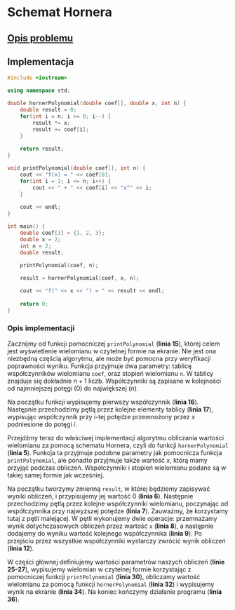# Schemat Hornera

## [Opis problemu](../../../../algorithms/numerical-methods/horner.md)


## Implementacja

```cpp linenums="1"
#include <iostream>

using namespace std;

double hornerPolynomial(double coef[], double x, int n) {
    double result = 0;
    for(int i = n; i >= 0; i--) {
        result *= x;
        result += coef[i];
    }
    
    return result;
}

void printPolynomial(double coef[], int n) {
    cout << "f(x) = " << coef[0];
    for(int i = 1; i <= n; i++) {
        cout << " + " << coef[i] << "x^" << i; 
    }
    
    cout << endl;
}

int main() {
    double coef[3] = {1, 2, 3};
    double x = 2;
    int n = 2;
    double result;
    
    printPolynomial(coef, n);

    result = hornerPolynomial(coef, x, n);

    cout << "f(" << x << ") = " << result << endl;
    
    return 0;
}
```


### Opis implementacji

Zacznijmy od funkcji pomocniczej `printPolynomial` (**linia 15**), której celem jest wyświetlenie wielomianu w czytelnej formie na ekranie. Nie jest ona niezbędną częścią algorytmu, ale może być pomocna przy weryfikacji poprawności wyniku. Funkcja przyjmuje dwa parametry: tablicę współczynników wielomianu `coef`, oraz stopień wielomianu `n`. W tablicy znajduje się dokładnie $n+1$ liczb. Współczynniki są zapisane w kolejności od najmniejszej potęgi ($0$) do największej ($n$).

Na początku funkcji wypisujemy pierwszy współczynnik (**linia 16**). Następnie przechodzimy pętlą przez kolejne elementy tablicy (**linia 17**), wypisując współczynnik przy $i$-tej potędze przemnożony przez $x$ podniesione do potęgi $i$.  

Przejdźmy teraz do właściwej implementacji algorytmu obliczania wartości wielomianu za pomocą schematu Hornera, czyli do funkcji `hornerPolynomial` (**linia 5**). Funkcja ta przyjmuje podobne parametry jak pomocnicza funkcja `printPolynomial`, ale ponadto przyjmuje także wartość $x$, którą mamy przyjąć podczas obliczeń. Współczynniki i stopień wielomianu podane są w takiej samej formie jak wcześniej.

Na początku tworzymy zmienną `result`, w której będziemy zapisywać wyniki obliczeń, i przypisujemy jej wartość $0$ (**linia 6**). Następnie przechodzimy pętlą przez kolejne współczynniki wielomianu, poczynając od współczynnika przy najwyższej potędze (**linia 7**). Zauważmy, że korzystamy tutaj z pętli malejącej. W pętli wykonujemy dwie operacje: przemnażamy wynik dotychczasowych obliczeń przez wartość `x` (**linia 8**), a następnie dodajemy do wyniku wartość kolejnego współczynnika (**linia 9**). Po przejściu przez wszystkie współczynniki wystarczy zwrócić wynik obliczeń (**linia 12**).

W części głównej definiujemy wartości parametrów naszych obliczeń (**linie 25-27**), wypisujemy wielomian w czytelnej formie korzystając z pomocniczej funkcji `printPolynomial` (**linia 30**), obliczamy wartość wielomianu za pomocą funkcji `hornerPolynomial` (**linia 32**) i wypisujemy wynik na ekranie (**linia 34**). Na koniec kończymy działanie programu (**linia 36**).
